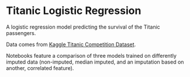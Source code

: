 # Titanic Logistic Regression

A logistic regression model predicting the survival of the Titanic passengers.

Data comes from [Kaggle Titanic Competition Dataset](https://www.kaggle.com/c/titanic/data).

Notebooks feature a comparison of three models trained on differently imputed data (non-imputed, median imputed, and an imputation based on another, correlated feature).
